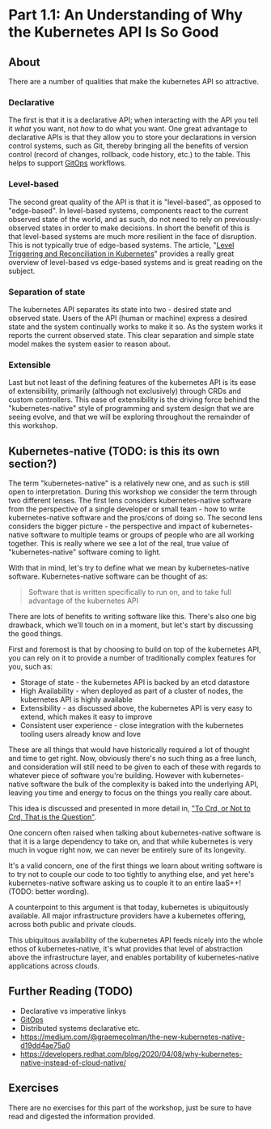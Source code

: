 # Part 1.1: An Understanding of Why the Kubernetes API Is So Good

## About

There are a number of qualities that make the kubernetes API so attractive.

### Declarative

The first is that it is a declarative API; when interacting with the API you
tell it _what_ you want, not _how_ to do what you want. One great advantage to
declarative APIs is that they allow you to store your declarations in version
control systems, such as Git, thereby bringing all the benefits of version
control (record of changes, rollback, code history, etc.) to the table. This
helps to support [GitOps](https://www.weave.works/technologies/gitops/)
workflows.

### Level-based

The second great quality of the API is that it is "level-based", as opposed to
"edge-based". In level-based systems, components react to the current observed
state of the world, and as such, do not need to rely on previously-observed
states in order to make decisions. In short the benefit of this is that
level-based systems are much more resilient in the face of disruption. This is
not typically true of edge-based systems. The article, "[Level Triggering and
Reconciliation in
Kubernetes](https://hackernoon.com/level-triggering-and-reconciliation-in-kubernetes-1f17fe30333d)"
provides a really great overview of level-based vs edge-based systems and is
great reading on the subject.

### Separation of state

The kubernetes API separates its state into two - desired state and observed
state. Users of the API (human or machine) express a desired state and the
system continually works to make it so. As the system works it reports the
current observed state. This clear separation and simple state model makes the
system easier to reason about.

### Extensible

Last but not least of the defining features of the kubernetes API is its ease of
extensibility, primarily (although not exclusively) through CRDs and custom
controllers. This ease of extensibility is the driving force behind the
"kubernetes-native" style of programming and system design that we are seeing
evolve, and that we will be exploring throughout the remainder of this workshop.

## Kubernetes-native (TODO: is this its own section?)

The term "kubernetes-native" is a relatively new one, and as such is still open
to interpretation. During this workshop we consider the term through two
different lenses. The first lens considers kubernetes-native software from the
perspective of a single developer or small team - how to write kubernetes-native
software and the pros/cons of doing so. The second lens considers the bigger
picture - the perspective and impact of kubernetes-native software to multiple
teams or groups of people who are all working together. This is really where we
see a lot of the real, true value of "kubernetes-native" software coming to
light.

With that in mind, let's try to define what we mean by kubernetes-native
software. Kubernetes-native software can be thought of as:

> Software that is written specifically to run on, and to take full advantage of
> the kubernetes API

There are lots of benefits to writing software like this. There's also one big
drawback, which we'll touch on in a moment, but let's start by discussing the
good things.

First and foremost is that by choosing to build on top of the kubernetes API,
you can rely on it to provide a number of traditionally complex features for
you, such as:

* Storage of state - the kubernetes API is backed by an etcd datastore
* High Availability - when deployed as part of a cluster of nodes, the
  kubernetes API is highly available
* Extensibility - as discussed above, the kubernetes API is very easy to extend,
  which makes it easy to improve
* Consistent user experience - close integration with the kubernetes tooling
  users already know and love

These are all things that would have historically required a lot of thought and
time to get right. Now, obviously there's no such thing as a free lunch, and
consideration will still need to be given to each of these with regards to
whatever piece of software you're building. However with kubernetes-native
software the bulk of the complexity is baked into the underlying API, leaving
you time and energy to focus on the things you really care about.

This idea is discussed and presented in more detail in, ["To Crd, or Not to Crd,
That is the Question"](https://www.youtube.com/watch?v=xGafiZEX0YA).

One concern often raised when talking about kubernetes-native software is that
it is a large dependency to take on, and that while kubernetes is very much in
vogue right now, we can never be entirely sure of its longevity.

It's a valid concern, one of the first things we learn about writing software is
to try not to couple our code to too tightly to anything else, and yet here's
kubernetes-native software asking us to couple it to an entire IaaS++! (TODO:
better wording).

A counterpoint to this argument is that today, kubernetes is ubiquitously
available. All major infrastructure providers have a kubernetes offering, across
both public and private clouds.

This ubiquitous availability of the kubernetes API feeds nicely into the whole
ethos of kubernetes-native, it's what provides that level of abstraction above
the infrastructure layer, and enables portability of kubernetes-native
applications across clouds.

## Further Reading (TODO)

* Declarative vs imperative linkys
* [GitOps](https://www.weave.works/technologies/gitops/)
* Distributed systems declarative etc.
* https://medium.com/@graemecolman/the-new-kubernetes-native-d19dd4ae75a0
* https://developers.redhat.com/blog/2020/04/08/why-kubernetes-native-instead-of-cloud-native/

## Exercises

There are no exercises for this part of the workshop, just be sure to have read
and digested the information provided.
